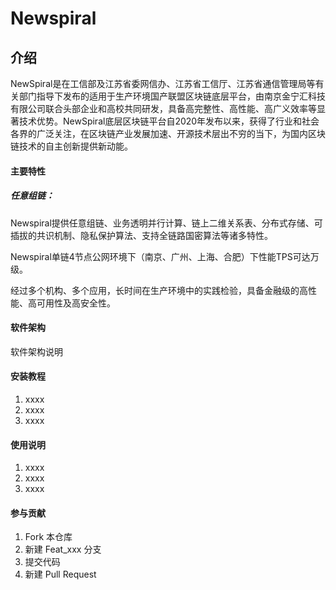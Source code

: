 # Newspiral

## 介绍
NewSpiral是在工信部及江苏省委网信办、江苏省工信厅、江苏省通信管理局等有关部门指导下发布的适用于生产环境国产联盟区块链底层平台，由南京金宁汇科技有限公司联合头部企业和高校共同研发，具备高完整性、高性能、高广义效率等显著技术优势。NewSpiral底层区块链平台自2020年发布以来，获得了行业和社会各界的广泛关注，在区块链产业发展加速、开源技术层出不穷的当下，为国内区块链技术的自主创新提供新动能。


#### 主要特性
##### 任意组链：
Newspiral提供任意组链、业务透明并行计算、链上二维关系表、分布式存储、可插拔的共识机制、隐私保护算法、支持全链路国密算法等诸多特性。

Newspiral单链4节点公网环境下（南京、广州、上海、合肥）下性能TPS可达万级。

经过多个机构、多个应用，长时间在生产环境中的实践检验，具备金融级的高性能、高可用性及高安全性。

#### 软件架构
软件架构说明


#### 安装教程

1.  xxxx
2.  xxxx
3.  xxxx

#### 使用说明

1.  xxxx
2.  xxxx
3.  xxxx

#### 参与贡献

1.  Fork 本仓库
2.  新建 Feat_xxx 分支
3.  提交代码
4.  新建 Pull Request
